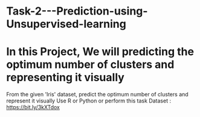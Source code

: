 # Task-2---Prediction-using-Unsupervised-learning
# In this Project, We will predicting the optimum number of clusters and representing it visually
From the given 'Iris' dataset, predict the optimum number of clusters
and represent it visually
Use R or Python or perform this task
Dataset : https://bit.ly/3kXTdox
